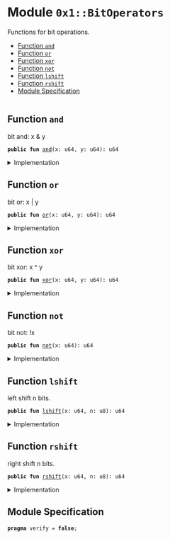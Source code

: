 
<a name="0x1_BitOperators"></a>

# Module `0x1::BitOperators`

Functions for bit operations.


-  [Function `and`](#0x1_BitOperators_and)
-  [Function `or`](#0x1_BitOperators_or)
-  [Function `xor`](#0x1_BitOperators_xor)
-  [Function `not`](#0x1_BitOperators_not)
-  [Function `lshift`](#0x1_BitOperators_lshift)
-  [Function `rshift`](#0x1_BitOperators_rshift)
-  [Module Specification](#@Module_Specification_0)


<pre><code></code></pre>



<a name="0x1_BitOperators_and"></a>

## Function `and`

bit and: x & y


<pre><code><b>public</b> <b>fun</b> <a href="Bitwise.md#0x1_BitOperators_and">and</a>(x: u64, y: u64): u64
</code></pre>



<details>
<summary>Implementation</summary>


<pre><code><b>public</b> <b>fun</b> <a href="Bitwise.md#0x1_BitOperators_and">and</a>(x: u64, y: u64): u64 {
    (x & y <b>as</b> u64)
}
</code></pre>



</details>

<a name="0x1_BitOperators_or"></a>

## Function `or`

bit or: x | y


<pre><code><b>public</b> <b>fun</b> <a href="Bitwise.md#0x1_BitOperators_or">or</a>(x: u64, y: u64): u64
</code></pre>



<details>
<summary>Implementation</summary>


<pre><code><b>public</b> <b>fun</b> <a href="Bitwise.md#0x1_BitOperators_or">or</a>(x: u64, y: u64): u64 {
    (x | y <b>as</b> u64)
}
</code></pre>



</details>

<a name="0x1_BitOperators_xor"></a>

## Function `xor`

bit xor: x ^ y


<pre><code><b>public</b> <b>fun</b> <a href="Bitwise.md#0x1_BitOperators_xor">xor</a>(x: u64, y: u64): u64
</code></pre>



<details>
<summary>Implementation</summary>


<pre><code><b>public</b> <b>fun</b> <a href="Bitwise.md#0x1_BitOperators_xor">xor</a>(x: u64, y: u64): u64 {
    (x ^ y <b>as</b> u64)
}
</code></pre>



</details>

<a name="0x1_BitOperators_not"></a>

## Function `not`

bit not: !x


<pre><code><b>public</b> <b>fun</b> <a href="Bitwise.md#0x1_BitOperators_not">not</a>(x: u64): u64
</code></pre>



<details>
<summary>Implementation</summary>


<pre><code><b>public</b> <b>fun</b> <a href="Bitwise.md#0x1_BitOperators_not">not</a>(x: u64): u64 {
   (x ^ 18446744073709551615u64 <b>as</b> u64)
}
</code></pre>



</details>

<a name="0x1_BitOperators_lshift"></a>

## Function `lshift`

left shift n bits.


<pre><code><b>public</b> <b>fun</b> <a href="Bitwise.md#0x1_BitOperators_lshift">lshift</a>(x: u64, n: u8): u64
</code></pre>



<details>
<summary>Implementation</summary>


<pre><code><b>public</b> <b>fun</b> <a href="Bitwise.md#0x1_BitOperators_lshift">lshift</a>(x: u64, n: u8): u64 {
    (x &lt;&lt; n  <b>as</b> u64)
}
</code></pre>



</details>

<a name="0x1_BitOperators_rshift"></a>

## Function `rshift`

right shift n bits.


<pre><code><b>public</b> <b>fun</b> <a href="Bitwise.md#0x1_BitOperators_rshift">rshift</a>(x: u64, n: u8): u64
</code></pre>



<details>
<summary>Implementation</summary>


<pre><code><b>public</b> <b>fun</b> <a href="Bitwise.md#0x1_BitOperators_rshift">rshift</a>(x: u64, n: u8): u64 {
    (x &gt;&gt; n  <b>as</b> u64)
}
</code></pre>



</details>

<a name="@Module_Specification_0"></a>

## Module Specification



<pre><code><b>pragma</b> verify = <b>false</b>;
</code></pre>

